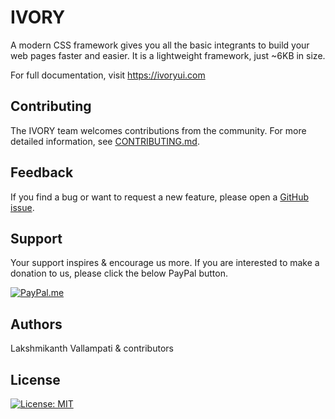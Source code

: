 # IVORY

A modern CSS framework gives you all the basic integrants to build your web pages faster and easier. It is a lightweight framework, just ~6KB in size.

For full documentation, visit https://ivoryui.com

## Contributing

The IVORY team welcomes contributions from the community. For more detailed information,
see [CONTRIBUTING.md](https://github.com/IVORY-UI/ivory/blob/master/.github/CONTRIBUTING.md).

## Feedback

If you find a bug or want to request a new feature, please open a [GitHub issue](https://github.com/IVORY-UI/ivory/issues).


## Support

Your support inspires & encourage us more. If you are interested to make a donation to us, please click the below PayPal button.

[![PayPal.me](https://img.shields.io/badge/paypal-donate-119fde.svg)](https://www.paypal.me/LakshmikanthV)


## Authors

Lakshmikanth Vallampati & contributors


## License

[![License: MIT](https://img.shields.io/badge/License-MIT-blue.svg)](https://opensource.org/licenses/MIT)
